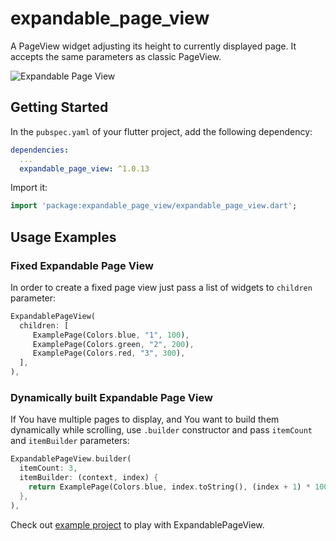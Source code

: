 # expandable_page_view

A PageView widget adjusting its height to currently displayed page. It accepts the same parameters as classic PageView.

![Expandable Page View](https://media.giphy.com/media/21kOnh5gH0XcjBdcSx/giphy.gif)

## Getting Started

In the `pubspec.yaml` of your flutter project, add the following dependency:

```yaml
dependencies:
  ...
  expandable_page_view: ^1.0.13
```

Import it:

```dart
import 'package:expandable_page_view/expandable_page_view.dart';
```

## Usage Examples

### Fixed Expandable Page View

In order to create a fixed page view just pass a list of widgets to `children` parameter:

```dart
ExpandablePageView(
  children: [
     ExamplePage(Colors.blue, "1", 100),
     ExamplePage(Colors.green, "2", 200),
     ExamplePage(Colors.red, "3", 300),
  ],
),
```

### Dynamically built Expandable Page View

If You have multiple pages to display, and You want to build them dynamically while scrolling, use `.builder`  constructor and pass `itemCount` and `itemBuilder` parameters:

```dart
ExpandablePageView.builder(
  itemCount: 3,
  itemBuilder: (context, index) {
    return ExamplePage(Colors.blue, index.toString(), (index + 1) * 100.0);
  },
),
```

Check out [example project](https://github.com/Limbou/expandable_page_view/tree/main/example) to play with ExpandablePageView.